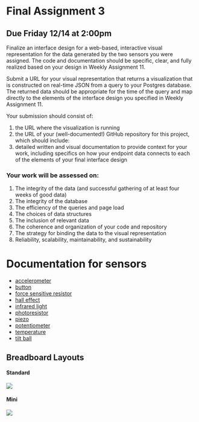 # Final Assignment 3

## Due Friday 12/14 at 2:00pm

Finalize an interface design for a web-based, interactive visual representation for the data generated by the two sensors you were assigned. The code and documentation should be specific, clear, and fully realized based on your design in Weekly Assignment 11. 

Submit a URL for your visual representation that returns a visualization that is constructed on real-time JSON from a query to your Postgres database. The returned data should be appropriate for the time of the query and map directly to the elements of the interface design you specified in Weekly Assignment 11. 

Your submission should consist of:  
1. the URL where the visualization is running  
2. the URL of your (well-documented!) GitHub repository for this project, which should include:    
3. detailed written and visual documentation to provide context for your work, including specifics on how your endpoint data connects to each of the elements of your final interface design 

### Your work will be assessed on:

1. The integrity of the data (and successful gathering of at least four weeks of good data)  
2. The integrity of the database  
3. The efficiency of the queries and page load  
4. The choices of data structures  
5. The inclusion of relevant data  
6. The coherence and organization of your code and repository  
7. The strategy for binding the data to the visual representation  
8. Reliability, scalability, maintainability, and sustainability  

# Documentation for sensors

* [accelerometer](https://github.com/visualizedata/data-structures/blob/master/assignments/final_assignment_03/accelerometer.md)  
* [button](https://github.com/visualizedata/data-structures/blob/master/assignments/final_assignment_03/button.md)  
* [force sensitive resistor](https://github.com/visualizedata/data-structures/blob/master/assignments/final_assignment_03/fsr.md)  
* [hall effect](https://github.com/visualizedata/data-structures/blob/master/assignments/final_assignment_03/hall.md)  
* [infrared light](https://github.com/visualizedata/data-structures/blob/master/assignments/final_assignment_03/ir2.md)  
* [photoresistor](https://github.com/visualizedata/data-structures/blob/master/assignments/final_assignment_03/photocell.md)  
* [piezo](https://github.com/visualizedata/data-structures/blob/master/assignments/final_assignment_03/piezo.md)  
* [potentiometer](https://github.com/visualizedata/data-structures/blob/master/assignments/final_assignment_03/potentiometer.md)  
* [temperature](https://github.com/visualizedata/data-structures/blob/master/assignments/final_assignment_03/temperature.md)  
* [tilt ball](https://github.com/visualizedata/data-structures/blob/master/assignments/final_assignment_03/tilt.md)  

## Breadboard Layouts

#### Standard

![](https://cdn.sparkfun.com/assets/3/d/f/a/9/518c0b34ce395fea62000002.jpg)

#### Mini

![](https://cdn.sparkfun.com/assets/e/7/7/e/c/5175c500ce395f5a49000004.jpg)

